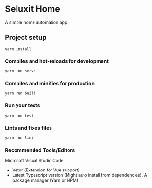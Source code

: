 # Seluxit Home
A simple home automation app.

## Project setup
```
yarn install
```

### Compiles and hot-reloads for development
```
yarn run serve
```

### Compiles and minifies for production
```
yarn run build
```

### Run your tests
```
yarn run test
```

### Lints and fixes files
```
yarn run lint
```

### Recommended Tools/Editors
Microsoft Visual Studio Code
- Vetur (Extension for Vue support)
- Latest Typescript version (Might auto install from dependencies).
A package manager (Yarn or NPM)